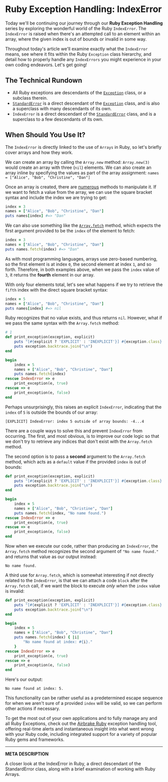 # Ruby Exception Handling: IndexError

Today we'll be continuing our journey through our __Ruby Exception Handling__ series by exploring the wonderful world of the Ruby `IndexError`.  The `IndexError` is raised when there's an attempted call to an element within an array, where the given index is out of bounds or invalid in some way.

Throughout today's article we'll examine exactly what the `IndexError` means, see where it fits within the Ruby `Exception` class hierarchy, and detail how to properly handle any `IndexErrors` you might experience in your own coding endeavors.  Let's get going!

## The Technical Rundown

- All Ruby exceptions are descendants of the [`Exception`](https://airbrake.io/blog/ruby-exception-handling/ruby-exception-classes) class, or a subclass therein.
- [`StandardError`](https://ruby-doc.org/core-2.3.3/StandardError.html) is a direct descendant of the [`Exception`](https://airbrake.io/blog/ruby-exception-handling/ruby-exception-classes) class, and is also a superclass with many descendants of its own.
- `IndexError` is a direct descendant of the [`StandardError`](https://ruby-doc.org/core-2.3.3/StandardError.html) class, and is a superclass to a few descendants of its own.

## When Should You Use It?

The `IndexError` is directly linked to the use of `Arrays` in Ruby, so let's briefly cover arrays and how they work.

We can create an array by calling the `Array.new` method: `Array.new(3)` would create an array with three (`nil`) elements.  We can also create an array inline by specifying the values as part of the array assignment: `names = ["Alice", "Bob", "Christine", "Dan"]`

Once an array is created, there are [numerous](https://docs.ruby-lang.org/en/2.0.0/Array.html) methods to manipulate it.  If we want to fetch a value from the array, we can use the square bracket syntax and include the index we are trying to get:

```ruby
index = 3
names = ["Alice", "Bob", "Christine", "Dan"]
puts names[index] #=> "Dan"
```

We can also use something like the [`Array.fetch`](https://docs.ruby-lang.org/en/2.0.0/Array.html#method-i-fetch) method, which expects the first argument provided to be the `index` of the element to fetch:

```ruby
index = 3
names = ["Alice", "Bob", "Christine", "Dan"]
puts names.fetch(index) #=> "Dan"
```

As with most programming languages, arrays use zero-based numbering, so the first element is at index `0`, the second element at index `1`, and so forth.  Therefore, in both examples above, when we pass the `index` value of `3`, it returns the **fourth** element in our array.

With only four elements total, let's see what happens if we try to retrieve the `fifth` index with the direct square bracket syntax:

```ruby
index = 5
names = ["Alice", "Bob", "Christine", "Dan"]
puts names[index] #=> nil
```

Ruby recognizes that no value exists, and thus returns `nil`.  However, what if we pass the same syntax with the `Array.fetch` method:

```ruby
# 1
def print_exception(exception, explicit)
    puts "[#{explicit ? 'EXPLICIT' : 'INEXPLICIT'}] #{exception.class}: #{exception.message}"
    puts exception.backtrace.join("\n")
end

begin
    index = 5
    names = ["Alice", "Bob", "Christine", "Dan"]
    puts names.fetch(index)
rescue IndexError => e
    print_exception(e, true)
rescue => e
    print_exception(e, false)
end
```

Perhaps unsurprisingly, this raises an explicit `IndexError`, indicating that the `index` of `5` is outside the bounds of our array:

```
[EXPLICIT] IndexError: index 5 outside of array bounds: -4...4
```

There are a couple ways to solve this and prevent `IndexError` from occurring.  The first, and most obvious, is to improve our code logic so that we don't try to retrieve any indices that don't exist with the `Array.fetch` method.

The second option is to pass a **second** argument to the `Array.fetch` method, which acts as a `default` value if the provided `index` is out of bounds:

```ruby
def print_exception(exception, explicit)
    puts "[#{explicit ? 'EXPLICIT' : 'INEXPLICIT'}] #{exception.class}: #{exception.message}"
    puts exception.backtrace.join("\n")
end

begin
    index = 5
    names = ["Alice", "Bob", "Christine", "Dan"]
    puts names.fetch(index, "No name found.")
rescue IndexError => e
    print_exception(e, true)
rescue => e
    print_exception(e, false)
end
```

Now when we execute our code, rather than producing an `IndexError`, the `Array.fetch` method recognizes the second argument of `"No name found."` and returns that value as our output instead:

```
No name found.
```

A third use for `Array.fetch`, which is somewhat interesting if not directly related to the `IndexError`, is that we can attach a code `block` after the `Array.fetch` call, if we want the block to execute _only when_ the `index` value is invalid:

```ruby
def print_exception(exception, explicit)
    puts "[#{explicit ? 'EXPLICIT' : 'INEXPLICIT'}] #{exception.class}: #{exception.message}"
    puts exception.backtrace.join("\n")
end

begin
    index = 5
    names = ["Alice", "Bob", "Christine", "Dan"]
    puts names.fetch(index) { |i|
        "No name found at index: #{i}."
    }
rescue IndexError => e
    print_exception(e, true)
rescue => e
    print_exception(e, false)
end
```

Here's our output:

```
No name found at index: 5.
```

This functionality can be rather useful as a predetermined escape sequence for when we aren't sure of a provided `index` will be valid, so we can perform other actions if necessary.

To get the most out of your own applications and to fully manage any and all Ruby Exceptions, check out the <a class="js-cta-utm" href="https://airbrake.io/languages/ruby_exception_handling?utm_source=blog&amp;utm_medium=end-post&amp;utm_campaign=airbrake-ruby">Airbrake Ruby</a> exception handling tool, offering real-time alerts and instantaneous insight into what went wrong with your Ruby code, including integrated support for a variety of popular Ruby gems and frameworks.

---

__META DESCRIPTION__

A closer look at the IndexError in Ruby, a direct descendant of the StandardError class, along with a brief examination of working with Ruby Arrays.